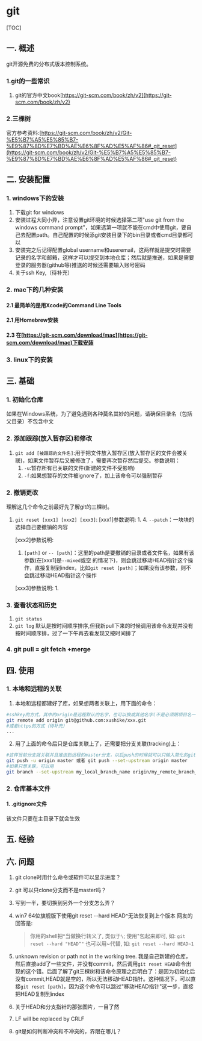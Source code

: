 # git
[TOC]
## 一. 概述
git开源免费的分布式版本控制系统。
### 1.git的一些常识
1. git的官方中文book[https://git-scm.com/book/zh/v2](https://git-scm.com/book/zh/v2)
### 2.三棵树
官方参考资料:[https://git-scm.com/book/zh/v2/Git-%E5%B7%A5%E5%85%B7-%E9%87%8D%E7%BD%AE%E6%8F%AD%E5%AF%86#_git_reset](https://git-scm.com/book/zh/v2/Git-%E5%B7%A5%E5%85%B7-%E9%87%8D%E7%BD%AE%E6%8F%AD%E5%AF%86#_git_reset)
## 二. 安装配置
### 1. windows下的安装
1. 下载git for windows
2. 安装过程大同小异，注意设置git环境的时候选择第二项"use git from the windows command prompt"，如果选第一项就不能在cmd中使用git，要自己去配置path。自己配置的时候添git安装目录下的bin目录或者cmd目录都可以
3. 安装完之后记得配置global username和useremail，这两样就是提交时需要记录的名字和邮箱，这样才可以提交到本地仓库；然后就是推送，如果是需要登录的服务器(github等)推送的时候还需要输入账号密码
4. 关于ssh Key,（待补充）
### 2. mac下的几种安装
#### 2.1 最简单的是用Xcode的Command Line Tools
#### 2.1 用Homebrew安装
#### 2.3 在[https://git-scm.com/download/mac](https://git-scm.com/download/mac)下载安装
### 3. linux下的安装
## 三. 基础
### 1. 初始化仓库
如果在Windows系统，为了避免遇到各种莫名其妙的问题，请确保目录名（包括父目录）不包含中文  
### 2. 添加跟踪(放入暂存区)和修改  
1. `git add [被跟踪的文件名]`:用于把文件放入暂存区(放入暂存区的文件会被关联)，如果文件暂存后又被修改了，需要再次暂存然后提交。参数说明：
    1. `-u`:暂存所有已关联的文件(新建的文件不受影响)
    2. `-f`:如果想暂存的文件被ignore了，加上该命令可以强制暂存
### 2. 撤销更改
理解这几个命令之前最好先了解git的三棵树。
1. `git reset [xxx1] [xxx2] [xxx3]`:
    [xxx1]参数说明:
    1. 
    4. `--patch`：一块块的选择自己要撤销的内容

    [xxx2]参数说明:
    1. `[path]` or `-- [path]`：这里的path是要撤销的目录或者文件名，如果有该参数(在[xxx1]是`--mixed`或空 的情况下)，则会跳过移动HEAD指针这个操作，直接复制到index，比如`git reset [path]`；如果没有该参数，则不会跳过移动HEAD指针这个操作

    [xxx3]参数说明:
    1. 
### 3. 查看状态和历史
1. `git status`
2. `git log`
默认是按时间顺序排序,但我新pull下来的时候调用该命令发现并没有按时间顺序排，过了一下午再去看发现又按时间排了
### 4. git pull = git fetch +merge

## 四. 使用
### 1. 本地和远程的关联
1. 本地和远程都建好了库，如果想两者关联上，用下面的命令：
```bash
#sshkey的方式，其中的origin是远程默认的名字，也可以换成其他名字(不是必须跟项目名一样)
git remote add origin git@github.com:xushike/xxx.git
#或者https的方式（待补充）
...
```
2. 用了上面的命令后只是仓库关联上了，还需要把分支关联(tracking)上：
```bash
#这样当前分支就关联并且推送到远程的master分支，以后push的时候就可以只输入简化的git push，而不用加上-u等
git push -u origin master 或者 git push --set-upstream origin master
#如果只想关联，可以用
git branch --set-upstream my_local_branch_name origin/my_remote_branch_name
```
### 2. 仓库基本文件
#### 1. .gitignore文件
该文件只要在主目录下就会生效

## 五. 经验

## 六. 问题

1. git clone时用什么命令或软件可以显示进度？
2. git 可以只clone分支而不是master吗？
3. 写到一半，要切换到另外一个分支怎么弄？
4. win7 64位旗舰版下使用git reset --hard HEAD^无法恢复到上个版本
网友的回答是:
    >你用的shell把^当做换行转义了, 类似于`\`;
    使用"包起来即可, 如:
    `git reset --hard "HEAD^"`
    也可以用~代替, 如:
    `git reset --hard HEAD~1`
5. unknown revision or path not in the working tree.
我是自己新建的仓库，然后直接add了一些文件，并没有commit，然后调用`git reset HEAD`命令出现的这个错。后面了解了git三棵树和该命令原理之后明白了：是因为初始化后没有commit,HEAD就是空的，所以无法移动HEAD指针。这种情况下，可以直接`git reset [path]`，因为这个命令可以跳过"移动HEAD指针"这一步，直接把HEAD复制到index
6. 关于HEAD和分支指针的那张图片，一目了然

7. LF will be replaced by CRLF
8. git是如何判断冲突和不冲突的，界限在哪儿？


